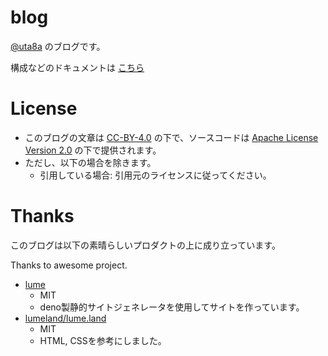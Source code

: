# blog

[@uta8a](https://github.com/uta8a) のブログです。

構成などのドキュメントは [こちら](misc/doc.md)

# License

- このブログの文章は [CC-BY-4.0](https://creativecommons.org/licenses/by/4.0/) の下で、ソースコードは [Apache License Version 2.0](https://www.apache.org/licenses/LICENSE-2.0) の下で提供されます。
- ただし、以下の場合を除きます。
  - 引用している場合: 引用元のライセンスに従ってください。

# Thanks

このブログは以下の素晴らしいプロダクトの上に成り立っています。

Thanks to awesome project.

- [lume](https://lume.land/)
  - MIT
  - deno製静的サイトジェネレータを使用してサイトを作っています。
- [lumeland/lume.land](https://github.com/lumeland/lume.land)
  - MIT
  - HTML, CSSを参考にしました。
